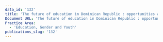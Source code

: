 ```yaml
---
data_id: '132'
title: 'The future of education in Dominican Republic : opportunities and challenges'
Document URL: 'The future of education in Dominican Republic : opportunities and challenges'
Practice Area:
  - 'Education, Gender and Youth'
publications_slug: '132'
---
```


